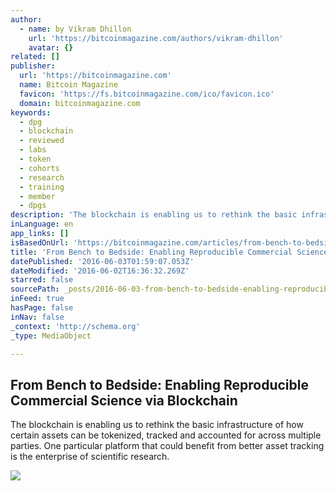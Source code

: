 ```yaml
---
author:
  - name: by Vikram Dhillon
    url: 'https://bitcoinmagazine.com/authors/vikram-dhillon'
    avatar: {}
related: []
publisher:
  url: 'https://bitcoinmagazine.com'
  name: Bitcoin Magazine
  favicon: 'https://fs.bitcoinmagazine.com/ico/favicon.ico'
  domain: bitcoinmagazine.com
keywords:
  - dpg
  - blockchain
  - reviewed
  - labs
  - token
  - cohorts
  - research
  - training
  - member
  - dpgs
description: 'The blockchain is enabling us to rethink the basic infrastructure of how certain assets can be tokenized, tracked and accounted for across multiple parties. One particular platform that could benefit from better asset tracking is the enterprise of scientific research.'
inLanguage: en
app_links: []
isBasedOnUrl: 'https://bitcoinmagazine.com/articles/from-bench-to-bedside-enabling-reproducible-commercial-science-via-blockchain-1464881141'
title: 'From Bench to Bedside: Enabling Reproducible Commercial Science via Blockchain'
datePublished: '2016-06-03T01:59:07.053Z'
dateModified: '2016-06-02T16:36:32.269Z'
starred: false
sourcePath: _posts/2016-06-03-from-bench-to-bedside-enabling-reproducible-commercial-scie.md
inFeed: true
hasPage: false
inNav: false
_context: 'http://schema.org'
_type: MediaObject

---
```

<article style=""><h1>From Bench to Bedside: Enabling Reproducible Commercial Science via Blockchain</h1><p>The blockchain is enabling us to rethink the basic infrastructure of how certain assets can be tokenized, tracked and accounted for across multiple parties. One particular platform that could benefit from better asset tracking is the enterprise of scientific research.</p><img src="https://fs.bitcoinmagazine.com/img/articles/from-bench-to-bedside-enabling-reproducible-commercial-science-via-blockchain.jpg" /></article>